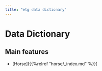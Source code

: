 ```yaml
---
title: "etg data dictionary"
---
```


# Data Dictionary


## Main features

* [Horse]({{%relref "horse/_index.md" %}})
